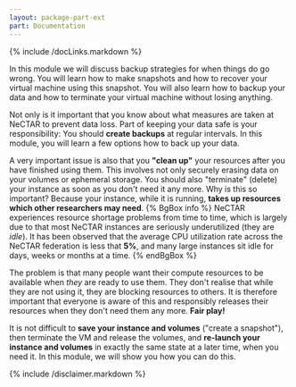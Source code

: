 ```yaml
---
layout: package-part-ext
part: Documentation
---
```

{% include /docLinks.markdown %}

In this module we will discuss backup strategies for when things do go wrong. You will learn how to make snapshots and how to recover your virtual machine using this snapshot. You will also learn how to backup your data and how to terminate your virtual machine without losing anything.

Not only is it important that you know about what measures are taken at NeCTAR to prevent data loss. Part of keeping your data safe is your responsibility: You should **create backups** at regular intervals. In this module, you will learn a few options how to back up your data.

A very important issue is also that you **"clean up"** your resources after you have finished using them. This involves not only securely erasing data on your volumes or ephemeral storage. You should also "terminate" (delete) your instance as soon as you don't need it any more. Why is this so important? Because your instance, while it is running, **takes up resources which other researchers may need**. 
{% BgBox info %}
NeCTAR experiences resource shortage problems from time to time, which is largely due to that most NeCTAR instances are seriously underutilized (they are *idle*). It has been observed that the average CPU utilization rate across the NeCTAR federation is less that **5%**, and many large instances sit idle for days, weeks or months at a time.
{% endBgBox %}

The problem is that many people want their compute resources to be available when *they* are ready to use them. They don't realise that while they are not using it, they are blocking resources to others. It is therefore important that everyone is aware of this and responsibly releases their resources when they don't need them any more. **Fair play!**

It is not difficult to **save your instance and volumes** ("create a snapshot"), then terminate the VM and release the volumes, and **re-launch your instance and volumes** in exactly the same state at a later time, when you need it. In this module, we will show you how you can do this.




{% include /disclaimer.markdown %}


